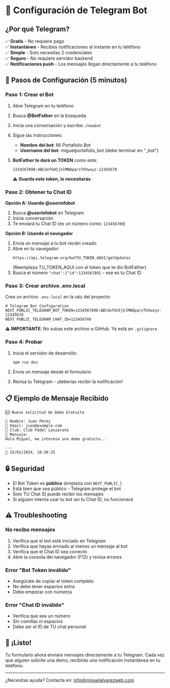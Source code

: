 # 📱 Configuración de Telegram Bot

## ¿Por qué Telegram?

✅ **Gratis** - No requiere pago  
✅ **Instantáneo** - Recibes notificaciones al instante en tu teléfono  
✅ **Simple** - Solo necesitas 2 credenciales  
✅ **Seguro** - No requiere servidor backend  
✅ **Notificaciones push** - Los mensajes llegan directamente a tu teléfono

## 🚀 Pasos de Configuración (5 minutos)

### Paso 1: Crear el Bot

1. Abre Telegram en tu teléfono
2. Busca **@BotFather** en la búsqueda
3. Inicia una conversación y escribe: `/newbot`
4. Sigue las instrucciones:
   - **Nombre del bot**: Mi Portafolio Bot
   - **Username del bot**: miguelportafolio_bot (debe terminar en "_bot")

5. **BotFather te dará un TOKEN** como este:
   ```
   1234567890:ABCdefGHIjklMNOpqrsTUVwxyz-12345678
   ```
   ⚠️ **Guarda este token, lo necesitarás**

### Paso 2: Obtener tu Chat ID

**Opción A: Usando @userinfobot**
1. Busca **@userinfobot** en Telegram
2. Inicia conversación
3. Te enviará tu Chat ID (es un número como: `123456789`)

**Opción B: Usando el navegador**
1. Envía un mensaje a tu bot recién creado
2. Abre en tu navegador:
   ```
   https://api.telegram.org/botTU_TOKEN_AQUI/getUpdates
   ```
   (Reemplaza TU_TOKEN_AQUI con el token que te dio BotFather)
3. Busca el número `"chat":{"id":123456789}` - ese es tu Chat ID

### Paso 3: Crear archivo .env.local

Crea un archivo `.env.local` en la raíz del proyecto:

```env
# Telegram Bot Configuration
NEXT_PUBLIC_TELEGRAM_BOT_TOKEN=1234567890:ABCdefGHIjklMNOpqrsTUVwxyz-12345678
NEXT_PUBLIC_TELEGRAM_CHAT_ID=123456789
```

⚠️ **IMPORTANTE**: No subas este archivo a GitHub. Ya está en `.gitignore`

### Paso 4: Probar

1. Inicia el servidor de desarrollo:
   ```bash
   npm run dev
   ```

2. Envía un mensaje desde el formulario
3. Revisa tu Telegram - ¡deberías recibir la notificación!

## 📋 Ejemplo de Mensaje Recibido

```
🆕 Nueva solicitud de Demo Gratuita

👤 Nombre: Juan Pérez
📧 Email: juan@example.com
🏢 Club: Club Pádel Lanzarote
💬 Mensaje:
Hola Miguel, me interesa una demo gratuita...

---
📅 15/01/2024, 10:30:25
```

## 🔒 Seguridad

- El Bot Token es **público** (empieza con `NEXT_PUBLIC_`)
- Está bien que sea público - Telegram protege el bot
- Solo TU Chat ID puede recibir los mensajes
- Si alguien intenta usar tu bot sin tu Chat ID, no funcionará

## ⚠️ Troubleshooting

### No recibo mensajes
1. Verifica que el bot esté iniciado en Telegram
2. Verifica que hayas enviado al menos un mensaje al bot
3. Verifica que el Chat ID sea correcto
4. Abre la consola del navegador (F12) y revisa errores

### Error "Bot Token inválido"
- Asegúrate de copiar el token completo
- No debe tener espacios extra
- Debe empezar con números

### Error "Chat ID inválido"
- Verifica que sea un número
- Sin comillas ni espacios
- Debe ser el ID de TU chat personal

## 🎉 ¡Listo!

Tu formulario ahora enviará mensajes directamente a tu Telegram. Cada vez que alguien solicite una demo, recibirás una notificación instantánea en tu teléfono.

---

¿Necesitas ayuda? Contacta en: info@miguelalvarezweb.com
